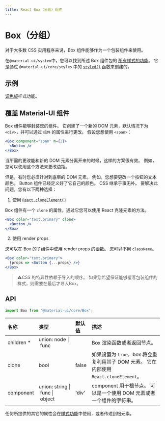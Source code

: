 ```yaml
---
title: React Box（分组）组件
---
```


# Box（分组）

<p class="description">对于大多数 CSS 实用程序来说，Box 组件能够作为一个包装组件来使用。</p>

在`@material-ui/system`中，您可以找到所述 Box 组件包的 [所有样式的功能](/system/basics/#all-inclusive)。 它是通过 `@material-ui/core/styles` 中的 [`styled()`](/styles/api/#styled-style-function-component) 函数来创建的。

## 示例

[调色板](/system/palette/)样式功能。

## 覆盖 Material-UI 组件

Box 组件能够封装您的组件。 它创建了一个新的 DOM 元素，默认情况下为 `<div>`，并可以通过 `组件` 的属性进行更改。 假设您想使用 `<span>`：

```jsx
<Box component="span" m={1}>
  <Button />
</Box>
```

当所需的更改能和新的 DOM 元素分离开来的时候，这样的方案很有效。 例如，您可以使用这个方法来更改边距。

但是，有时您必须针对到底层的 DOM 元素。 例如，您想要更改一个按钮的文本颜色。 Button 组件已经定义好了它自己的颜色。 CSS 继承于事无补。 要解决此问题，您有以下两种选择：

1. 使用 [`React.cloneElement()`](https://reactjs.org/docs/react-api.html#cloneelement)

Box 组件有一个 `clone` 的属性，通过它您可以使用 React 克隆元素的方法。

```jsx
<Box color="text.primary" clone>
  <Button />
</Box>
```

2. 使用 render props

您可以在 Box 的子组件中使用 render props 的函数。 您可以不用 `className`。

```jsx
<Box color="text.primary">
  {props => <Button {...props} />}
</Box>
```

> ⚠️CSS 的特异性依赖于导入的顺序。 如果您希望保证能够覆写包装组件的样式，则需要在最后才导入Box。

## API

```jsx
import Box from '@material-ui/core/Box';
```

| 名称                                                      | 类型                                                                                                                | 默认值                                     | 描述                                                             |
|:------------------------------------------------------- |:----------------------------------------------------------------------------------------------------------------- |:--------------------------------------- |:-------------------------------------------------------------- |
| <span class="prop-name required">children&nbsp;*</span> | <span class="prop-type">union:&nbsp;node&nbsp;&#124;<br />&nbsp;func<br /></span>                                 |                                         | Box 渲染函数或者返回节点。                                                |
| <span class="prop-name">clone</span>                    | <span class="prop-type">bool</span>                                                                               | <span class="prop-default">false</span> | 如果设置为 `true`，box 将会重复利用其子 DOM 元素。 它在内部使用 `React.cloneElement`。 |
| <span class="prop-name">component</span>                | <span class="prop-type">union:&nbsp;string&nbsp;&#124;<br />&nbsp;func&nbsp;&#124;<br />&nbsp;object<br /></span> | <span class="prop-default">'div'</span> | component 用于根节点。 可以是一个使用 DOM 元素或者一个组件的字符串。                     |


任何所提供的其它的属性会在[样式功能](/system/basics/#all-inclusive)中使用，或者传递到根元素。